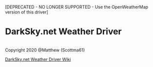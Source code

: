 [DEPRECATED - NO LONGER SUPPORTED - Use the OpenWeatherMap version of this driver]

<h1><Strong>DarkSky.net Weather Driver</h1></Strong><br>
Copyright 2020 @Matthew (Scottma61)

<a href=https://github.com/HubitatCommunity/DarkSky.net-Weather-Driver/wiki/Welcome-to-the-DarkSky.net-Weather-Driver-wiki!>DarkSky.net Weather Driver Wiki</a>
